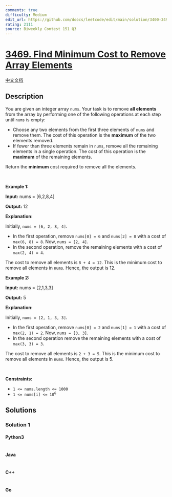 ```yaml
---
comments: true
difficulty: Medium
edit_url: https://github.com/doocs/leetcode/edit/main/solution/3400-3499/3469.Find%20Minimum%20Cost%20to%20Remove%20Array%20Elements/README_EN.md
rating: 2111
source: Biweekly Contest 151 Q3
---
```


<!-- problem:start -->

# [3469. Find Minimum Cost to Remove Array Elements](https://leetcode.com/problems/find-minimum-cost-to-remove-array-elements)

[中文文档](/solution/3400-3499/3469.Find%20Minimum%20Cost%20to%20Remove%20Array%20Elements/README.md)

## Description

<!-- description:start -->

<p>You are given an integer array <code>nums</code>. Your task is to remove <strong>all elements</strong> from the array by performing one of the following operations at each step until <code>nums</code> is empty:</p>

<ul>
	<li>Choose any two elements from the first three elements of <code>nums</code> and remove them. The cost of this operation is the <strong>maximum</strong> of the two elements removed.</li>
	<li>If fewer than three elements remain in <code>nums</code>, remove all the remaining elements in a single operation. The cost of this operation is the <strong>maximum</strong> of the remaining elements.</li>
</ul>

<p>Return the <strong>minimum</strong> cost required to remove all the elements.</p>

<p>&nbsp;</p>
<p><strong class="example">Example 1:</strong></p>

<div class="example-block">
<p><strong>Input:</strong> <span class="example-io">nums = [6,2,8,4]</span></p>

<p><strong>Output:</strong> <span class="example-io">12</span></p>

<p><strong>Explanation:</strong></p>

<p>Initially, <code>nums = [6, 2, 8, 4]</code>.</p>

<ul>
	<li>In the first operation, remove <code>nums[0] = 6</code> and <code>nums[2] = 8</code> with a cost of <code>max(6, 8) = 8</code>. Now, <code>nums = [2, 4]</code>.</li>
	<li>In the second operation, remove the remaining elements with a cost of <code>max(2, 4) = 4</code>.</li>
</ul>

<p>The cost to remove all elements is <code>8 + 4 = 12</code>. This is the minimum cost to remove all elements in <code>nums</code>. Hence, the output is 12.</p>
</div>

<p><strong class="example">Example 2:</strong></p>

<div class="example-block">
<p><strong>Input:</strong> <span class="example-io">nums = [2,1,3,3]</span></p>

<p><strong>Output:</strong> <span class="example-io">5</span></p>

<p><strong>Explanation:</strong></p>

<p>Initially, <code>nums = [2, 1, 3, 3]</code>.</p>

<ul>
	<li>In the first operation, remove <code>nums[0] = 2</code> and <code>nums[1] = 1</code> with a cost of <code>max(2, 1) = 2</code>. Now, <code>nums = [3, 3]</code>.</li>
	<li>In the second operation remove the remaining elements with a cost of <code>max(3, 3) = 3</code>.</li>
</ul>

<p>The cost to remove all elements is <code>2 + 3 = 5</code>. This is the minimum cost to remove all elements in <code>nums</code>. Hence, the output is 5.</p>
</div>

<p>&nbsp;</p>
<p><strong>Constraints:</strong></p>

<ul>
	<li><code>1 &lt;= nums.length &lt;= 1000</code></li>
	<li><code>1 &lt;= nums[i] &lt;= 10<sup>6</sup></code></li>
</ul>

<!-- description:end -->

## Solutions

<!-- solution:start -->

### Solution 1

<!-- tabs:start -->

#### Python3

```python

```

#### Java

```java

```

#### C++

```cpp

```

#### Go

```go

```

<!-- tabs:end -->

<!-- solution:end -->

<!-- problem:end -->
